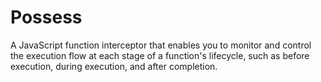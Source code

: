 # Possess
A JavaScript function interceptor that enables you to monitor and control the execution flow at each stage of a function's lifecycle, such as before execution, during execution, and after completion.